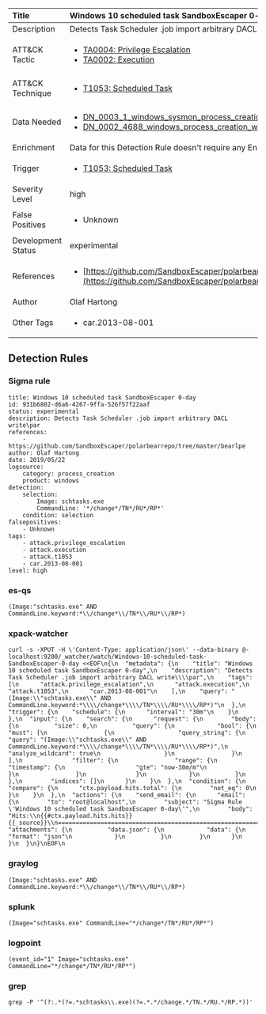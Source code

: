 | Title                | Windows 10 scheduled task SandboxEscaper 0-day                                                                                                                                                 |
|:---------------------|:------------------------------------------------------------------------------------------------------------------------------------------------------------|
| Description          | Detects Task Scheduler .job import arbitrary DACL write\par                                                                                                                                           |
| ATT&amp;CK Tactic    |  <ul><li>[TA0004: Privilege Escalation](https://attack.mitre.org/tactics/TA0004)</li><li>[TA0002: Execution](https://attack.mitre.org/tactics/TA0002)</li></ul>  |
| ATT&amp;CK Technique | <ul><li>[T1053: Scheduled Task](https://attack.mitre.org/techniques/T1053)</li></ul>  |
| Data Needed          | <ul><li>[DN_0003_1_windows_sysmon_process_creation](../Data_Needed/DN_0003_1_windows_sysmon_process_creation.md)</li><li>[DN_0002_4688_windows_process_creation_with_commandline](../Data_Needed/DN_0002_4688_windows_process_creation_with_commandline.md)</li></ul>  |
| Enrichment           |  Data for this Detection Rule doesn't require any Enrichments.  |
| Trigger              | <ul><li>[T1053: Scheduled Task](../Triggers/T1053.md)</li></ul>  |
| Severity Level       | high |
| False Positives      | <ul><li>Unknown</li></ul>  |
| Development Status   | experimental |
| References           | <ul><li>[https://github.com/SandboxEscaper/polarbearrepo/tree/master/bearlpe](https://github.com/SandboxEscaper/polarbearrepo/tree/master/bearlpe)</li></ul>  |
| Author               | Olaf Hartong |
| Other Tags           | <ul><li>car.2013-08-001</li></ul> | 

## Detection Rules

### Sigma rule

```
title: Windows 10 scheduled task SandboxEscaper 0-day
id: 931b6802-d6a6-4267-9ffa-526f57f22aaf
status: experimental
description: Detects Task Scheduler .job import arbitrary DACL write\par
references:
    - https://github.com/SandboxEscaper/polarbearrepo/tree/master/bearlpe
author: Olaf Hartong
date: 2019/05/22
logsource:
    category: process_creation
    product: windows
detection:
    selection:
        Image: schtasks.exe
        CommandLine: '*/change*/TN*/RU*/RP*'
    condition: selection
falsepositives:
    - Unknown
tags:
    - attack.privilege_escalation
    - attack.execution
    - attack.t1053
    - car.2013-08-001
level: high

```





### es-qs
    
```
(Image:"schtasks.exe" AND CommandLine.keyword:*\\/change*\\/TN*\\/RU*\\/RP*)
```


### xpack-watcher
    
```
curl -s -XPUT -H \'Content-Type: application/json\' --data-binary @- localhost:9200/_watcher/watch/Windows-10-scheduled-task-SandboxEscaper-0-day <<EOF\n{\n  "metadata": {\n    "title": "Windows 10 scheduled task SandboxEscaper 0-day",\n    "description": "Detects Task Scheduler .job import arbitrary DACL write\\\\par",\n    "tags": [\n      "attack.privilege_escalation",\n      "attack.execution",\n      "attack.t1053",\n      "car.2013-08-001"\n    ],\n    "query": "(Image:\\"schtasks.exe\\" AND CommandLine.keyword:*\\\\/change*\\\\/TN*\\\\/RU*\\\\/RP*)"\n  },\n  "trigger": {\n    "schedule": {\n      "interval": "30m"\n    }\n  },\n  "input": {\n    "search": {\n      "request": {\n        "body": {\n          "size": 0,\n          "query": {\n            "bool": {\n              "must": [\n                {\n                  "query_string": {\n                    "query": "(Image:\\"schtasks.exe\\" AND CommandLine.keyword:*\\\\/change*\\\\/TN*\\\\/RU*\\\\/RP*)",\n                    "analyze_wildcard": true\n                  }\n                }\n              ],\n              "filter": {\n                "range": {\n                  "timestamp": {\n                    "gte": "now-30m/m"\n                  }\n                }\n              }\n            }\n          }\n        },\n        "indices": []\n      }\n    }\n  },\n  "condition": {\n    "compare": {\n      "ctx.payload.hits.total": {\n        "not_eq": 0\n      }\n    }\n  },\n  "actions": {\n    "send_email": {\n      "email": {\n        "to": "root@localhost",\n        "subject": "Sigma Rule \'Windows 10 scheduled task SandboxEscaper 0-day\'",\n        "body": "Hits:\\n{{#ctx.payload.hits.hits}}{{_source}}\\n================================================================================\\n{{/ctx.payload.hits.hits}}",\n        "attachments": {\n          "data.json": {\n            "data": {\n              "format": "json"\n            }\n          }\n        }\n      }\n    }\n  }\n}\nEOF\n
```


### graylog
    
```
(Image:"schtasks.exe" AND CommandLine.keyword:*\\/change*\\/TN*\\/RU*\\/RP*)
```


### splunk
    
```
(Image="schtasks.exe" CommandLine="*/change*/TN*/RU*/RP*")
```


### logpoint
    
```
(event_id="1" Image="schtasks.exe" CommandLine="*/change*/TN*/RU*/RP*")
```


### grep
    
```
grep -P '^(?:.*(?=.*schtasks\\.exe)(?=.*.*/change.*/TN.*/RU.*/RP.*))'
```



